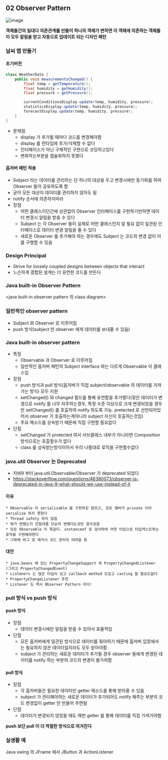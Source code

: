 ## 02 Observer Pattern

![image](https://user-images.githubusercontent.com/7943694/75998442-37fd8d80-5f44-11ea-8d4f-9ebac933f5d5.png)  

**객체들간의 일대다 의존관계를 만들어 하나의 객체가 변하면 이 객체에 의존하는 객체들이 모두 알림을 받고 자동으로 업데이트 되는 디자인 패턴**


### 날씨 앱 만들기
#### 초기버전
```java
class WeatherData {
    public void measurementsChanged() {
        float temp = getTemperature();
        float humidity = getHumidity();
        float pressure = getPressure();

        currentConditionsDisplay.update(temp, humidity, pressure);
        statisticsDisplay.update(temp, humidity, pressure);
        forecastDisplay.update(temp, humidity, pressure);
    }
}
```

* 문제점
  - display 가 추가될 때마다 코드를 변경해야함
  - display 를 런타임에 추가/삭제할 수 없다
  - 인터페이스가 아닌 구체적인 구현으로 코딩하고있다
  - 변화하는부분을 캡슐화하지 못했다

#### 옵저버 패턴 적용
* Subject 라는 데이터를 관리하는 단 하나의 대상을 두고 변경시에만 동기화를 하여 Observer 들이 공유하도록 함
* 굳이 모든 대상이 데이터를 관리하지 않아도 됨
* notify 순서에 의존하지마라
* 장점
    * 어떤 클래스이던간에 상관없이 Observer 인터페이스를 구현하기만하면  데이터 변경시 알림을 받을 수 있다
    * Subject 는 각 Observer 들이 실제로 어떤 클래스인지 알 필요 없이 일관된 인터페이스로 데이터 변경 알림을 줄 수 있다
    * 새로운 Observer 를 추가해야 하는 경우에도 Subject 는 코드의 변경 없이 이를 구행할 수 있음

### Design Principal
* Strive for loosely coupled designs between objects that interact
* 느슨하게 결합된 설계는 더 유연한 코드를 만든다

### Java built-in Observer Pattern
<java built-in observer pattern 의 class diagram>

### 일반적인 observer pattern
* Subject 와 Observer 로 이루어짐
* push 방식(subject 만 observer 에게 데이터를 보내줄 수 있음)

### Java built-in observer pattern
* 특징
  * Observable 과 Observer 로 이루어짐
  * 일반적인 옵저버 패턴의 Subject interface 와는 다르게 Observable 이 클래스임
* 장점
  * push 방식과 pull 방식(옵저버가 직접 subject/observable 의 데이터를 가져가는 방식) 모두 지원
  * setChanged() 와 changed 필드를 통해 유연함을 추가했다(잦은 데이터가 변경으로 notify 를 너무 자주하는경우, 특정 수준 이상으로 크게 변경되었을 경우만 setChanged() 를 호출하여 notify 하도록 가능. pretected 로 선언되어있어서 observer 가 호출하는게아니라 subject 자신이 호출하는것임)
  * 주요 메소드를 상속받기 때문에 직접 구현할 필요없다
* 단점
  * setChanged 가 protected 여서 서브클래스 내부가 아니라면 Composition 방식으로는 호출할수가 없다
  * class 를 상속받는방식이어서 우리 나름대로 로직을 구현할수없다

### java.util Observer 는 Deprecated 
* 자바9 부터 java.util.Observable/Observer 가 deprecated 되었다
* https://stackoverflow.com/questions/46380073/observer-is-deprecated-in-java-9-what-should-we-use-instead-of-it
#### 이유
    * Observable 이 serializable 을 구현하짇 않앗고, 모든 멤버가 private 이라 serialize 하지 못한다
    * Thread safety 하지 않음
    * 뭐가 변했는지 안알려줌 단순히 변했다는것만 알수있음
    * 모든 Observable 이 똑같다. instanceof 로 검사하여 어떤 타입으로 타입캐스트하는 로직을 구현해야한다
    * 그밖에 버그 및 레거시 코드 관리의 어려움 등
#### 대안
    * java.beans 에 있는 PropertyChangeSupport 와 PropertyChangedListener (그리고 PropertyChangedEvent)
    * Listeners 는 많은 타입이 있고 callback method 도있고 casting 할 필요도없다
    * PropertyChangeListener 추천
    * Listener 도 역시 Observer Pattern 이다!

### pull 방식 vs push 방식
#### push 방식
* 장점
    * 데이터 변경시에만 알림을 받을 수 있어서 효율적임
* 단점
    * 모든 옵저버에게 일관된 방식으로 데이터를 줘야하기 때문에 옵저버 입장에서는 필요하지 않은 데이터일지라도 모두 받아야함
    * subject 가 관리하는 새로운 데이터가 추가될 경우 observer 들에게 변경된 데이터를 notify 하는 부분의 코드의 변경이 불가피함
#### pull 방식
* 장점
    * 각 옵저버들은 필요한 데이터만 getter 메소드를 통해 받아올 수 있음
    * subject 가 관리해야하는 새로운 데이터가 추가되어도 notify 해주는 부분의 코드 변경없이 getter 만 만들어 주면됨
* 단점
    * 데이터가 변경되지 않았을 때도 매번 getter 를 통해 데이터를 직접 가져가야함

**push 보단 pull 이 더 적절한 방식으로 여겨진다**  

### 실생활 예
Java swing 의 JFrame 에서 JButton 과 ActionListener 
